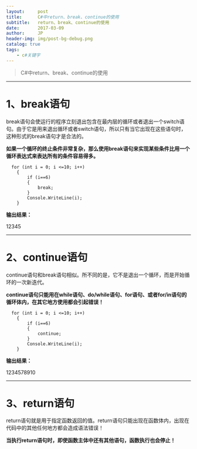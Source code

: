 ```yaml
---
layout:     post
title:      C#中return、break、continue的使用
subtitle:   return、break、continue的使用
date:       2017-03-09
author:     JP
header-img: img/post-bg-debug.png
catalog: true
tags:
    - c#关键字
---
```


> C#中return、break、continue的使用


****
# 1、break语句
break语句会使运行的程序立刻退出包含在最内层的循环或者退出一个switch语句。由于它是用来退出循环或者switch语句，所以只有当它出现在这些语句时，这种形式的break语句才是合法的。

**如果一个循环的终止条件非常复杂，那么使用break语句来实现某些条件比用一个循环表达式来表达所有的条件容易得多。**

      for (int i = 0; i <=10; i++)
		{
			if (i==6)
			{
				break;
			}
			Console.WriteLine(i);
		} 

**输出结果：**

12345


****
# 2、continue语句
continue语句和break语句相似。所不同的是，它不是退出一个循环，而是开始循环的一次新迭代。

**continue语句只能用在while语句、do/while语句、for语句、或者for/in语句的循环体内，在其它地方使用都会引起错误！**

      for (int i = 0; i <=10; i++)
		{
			if (i==6)
			{
				continue;
			}
			Console.WriteLine(i);
		} 

**输出结果：**

1234578910
****
# 3、return语句
return语句就是用于指定函数返回的值。return语句只能出现在函数体内，出现在代码中的其他任何地方都会造成语法错误！

**当执行return语句时，即使函数主体中还有其他语句，函数执行也会停止！**